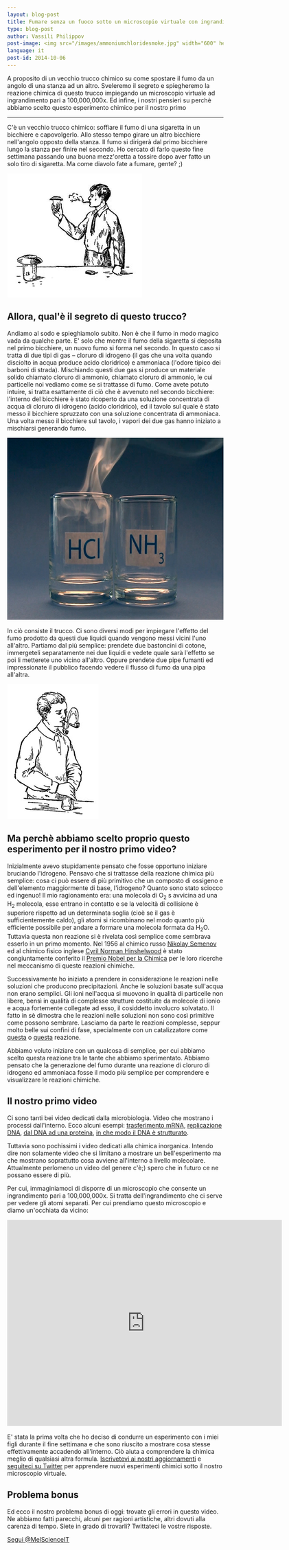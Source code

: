 ```yaml
---
layout: blog-post
title: Fumare senza un fuoco sotto un microscopio virtuale con ingrandimento pari a 100,000,000x
type: blog-post
author: Vassili Philippov
post-image: <img src="/images/ammoniumchloridesmoke.jpg" width="600" height="424" alt="Fumo di cloruro di ammonio">
language: it
post-id: 2014-10-06
---
```

A proposito di un vecchio trucco chimico su come spostare il fumo da un angolo di una stanza ad un altro. Sveleremo il segreto e spiegheremo la reazione chimica di questo trucco impiegando un microscopio virtuale ad ingrandimento pari a 100,000,000x. Ed infine, i nostri pensieri su perchè abbiamo scelto questo esperimento chimico per il nostro primo 
<!-- more -->

---
C'è un vecchio trucco chimico: soffiare il fumo di una sigaretta in un bicchiere e capovolgerlo. Allo stesso tempo girare un altro bicchiere nell'angolo opposto della stanza. Il fumo si dirigerà dal primo bicchiere lungo la stanza per finire nel secondo. Ho cercato di farlo questo fine settimana passando una buona mezz'oretta a tossire dopo aver fatto un solo tiro di sigaretta. Ma come diavolo fate a fumare, gente? ;) 

<img src="/images/movingofsmoke.png" width="314" height="289" alt="Il fumo passa da un bicchiere all'altro">

## Allora, qual'è il segreto di questo trucco?

Andiamo al sodo e spieghiamolo subito. Non è che il fumo in modo magico vada da qualche parte. E' solo che mentre il fumo della sigaretta si deposita nel primo bicchiere, un nuovo fumo si forma nel secondo. In questo caso si tratta di due tipi di gas – cloruro di idrogeno (il gas che una volta quando disciolto in acqua produce acido cloridrico) e ammoniaca (l'odore tipico dei barboni di strada). Mischiando questi due gas si produce un materiale solido chiamato cloruro di ammonio, chiamato cloruro di ammonio, le cui particelle noi vediamo come se si trattasse di fumo. Come avete potuto intuire, si tratta esattamente di ciò che è avvenuto nel secondo bicchiere: l'interno del bicchiere è stato ricoperto da una soluzione concentrata di acqua di cloruro di idrogeno (acido cloridrico), ed il tavolo sul quale è stato messo il bicchiere spruzzato con una soluzione concentrata di ammoniaca. Una volta messo il bicchiere sul tavolo, i vapori dei due gas hanno iniziato a mischiarsi generando fumo.

<img src="/images/ammoniumchloridesmoke.jpg" width="600" height="424" alt="Fumo di cloruro di ammonio">

In ciò consiste il trucco. Ci sono diversi modi per impiegare l'effetto del fumo prodotto da questi due liquidi quando vengono messi vicini l'uno all'altro. Partiamo dal più semplice: prendete due bastoncini di cotone, immergeteli separatamente nei due liquidi e vedete quale sarà l'effetto se poi li metterete uno vicino all'altro.  Oppure prendete due pipe fumanti ed impressionate il pubblico facendo vedere il flusso di fumo da una pipa all'altra. 

<img src="/images/twosmokingtubes.png" width="213" height="315">

## Ma perchè abbiamo scelto proprio questo esperimento per il nostro primo video?

Inizialmente avevo stupidamente pensato che fosse opportuno iniziare bruciando l'idrogeno. Pensavo che si trattasse della reazione chimica più semplice: cosa ci può essere di più primitivo che un composto di ossigeno e dell'elemento maggiormente di base, l'idrogeno? Quanto sono stato sciocco ed ingenuo! Il mio ragionamento era: una molecola di O<sub>2</sub> s avvicina ad una H<sub>2</sub> molecola, esse entrano in contatto e se la velocità di collisione è superiore rispetto ad un determinata soglia (cioè se il gas è sufficientemente caldo), gli atomi si ricombinano nel modo quanto più efficiente possibile per andare a formare una molecola formata da H<sub>2</sub>O. Tuttavia questa non reazione si è rivelata così semplice come sembrava esserlo in un primo momento. Nel 1956 al chimico russo <a href="https://it.wikipedia.org/wiki/Nikolaj_Nikolaevič_Semënov">Nikolay Semenov</a> ed al chimico fisico inglese <a href="https://it.wikipedia.org/wiki/Cyril_Norman_Hinshelwood">Cyril Norman Hinshelwood</a> è stato congiuntamente conferito il <a href="http://www.nobelprize.org/nobel_prizes/chemistry/laureates/1956/">Premio Nobel per la Chimica</a> per le loro ricerche nel meccanismo di queste reazioni chimiche. 

Successivamente ho iniziato a prendere in considerazione le reazioni nelle soluzioni che producono precipitazioni. Anche le soluzioni basate sull'acqua non erano semplici. Gli ioni nell'acqua si muovono in qualità di particelle non libere, bensì in qualità di complesse strutture costituite da molecole di ionio e acqua fortemente collegate ad esso, il cosiddetto involucro solvatato. Il fatto in sè dimostra che le reazioni nelle soluzioni non sono così primitive come possono sembrare. Lasciamo da parte le reazioni complesse, seppur molto belle sui confini di fase, specialmente con un catalizzatore come <a href="http://chemistry.melscience.com/experiments/catalytic-oxidation-of-acetone-on-copper-wire.html">questa</a> o <a href="http://chemistry.melscience.com/experiments/oxidation-of-ammonia-with-platinum-catalyst.html">questa</a> reazione.

Abbiamo voluto iniziare con un qualcosa di semplice, per cui abbiamo scelto questa reazione tra le tante che abbiamo sperimentato. Abbiamo pensato che la generazione del fumo durante una reazione di cloruro di idrogeno ed ammoniaca fosse il modo più semplice per comprendere e visualizzare le reazioni chimiche.

## Il nostro primo video

Ci sono tanti bei video dedicati dalla microbiologia. Video che mostrano i processi dall'interno. Ecco alcuni esempi: <a href="https://www.youtube.com/watch?v=TfYf_rPWUdY">trasferimento mRNA</a>, <a href="https://www.youtube.com/watch?v=OnuspQG0Jd0">replicazione DNA</a>, <a href="https://www.youtube.com/watch?v=D3fOXt4MrOM">dal DNA ad una proteina</a>, <a href="https://www.youtube.com/watch?v=gbSIBhFwQ4s">in che modo il DNA è strutturato</a>.

Tuttavia sono pochissimi i video dedicati alla  chimica inorganica. Intendo dire non solamente video che si limitano a mostrare un bell'esperimento ma che mostrano soprattutto cosa avviene all'interno a livello molecolare. Attualmente perlomeno un video del genere c'è;) spero che in futuro ce ne possano essere di più.

Per cui, immaginiamoci di disporre di un microscopio che consente un ingrandimento pari a 100,000,000x. Si tratta dell'ingrandimento che ci serve per vedere gli atomi separati. Per cui prendiamo questo microscopio e diamo un'occhiata da vicino:

<iframe width="640" height="480" src="http://www.youtube.com/embed/B_zD3NxSsD8?rel=0" frameborder="0" allowfullscreen></iframe>
<br>

E' stata la prima volta che ho deciso di condurre un esperimento con i miei figli durante il fine settimana e che sono riuscito a mostrare cosa stesse effettivamente accadendo all'interno. Ciò aiuta a comprendere la chimica meglio di qualsiasi altra formula. <a href="">Iscrivetevi ai nostri aggiornamenti</a> e <a href="https://twitter.com/MelScienceIT">seguiteci su Twitter</a> per apprendere nuovi esperimenti chimici sotto il nostro microscopio virtuale.

## Problema bonus

Ed ecco il nostro problema bonus di oggi: trovate gli errori in questo video. Ne abbiamo fatti parecchi, alcuni per ragioni artistiche, altri dovuti alla carenza di tempo. Siete in grado di trovarli? Twittateci le vostre risposte.

<!-- Begin Twitter follow -->
<a href="https://twitter.com/MelScienceIT" class="twitter-follow-button" data-show-count="false" data-lang="it" data-size="large">Segui @MelScienceIT</a>
<script>!function(d,s,id){var js,fjs=d.getElementsByTagName(s)[0],p=/^http:/.test(d.location)?'http':'https';if(!d.getElementById(id)){js=d.createElement(s);js.id=id;js.src=p+'://platform.twitter.com/widgets.js';fjs.parentNode.insertBefore(js,fjs);}}(document, 'script', 'twitter-wjs');</script>
<!-- End Twitter follow -->
